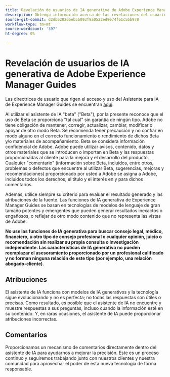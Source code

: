 ```yaml
---
title: Revelación de usuarios de IA generativa de Adobe Experience Manager Guides
description: Obtenga información acerca de las revelaciones del usuario de IA generativa al utilizar el Asistente de IA en Adobe Experience Manager Guides.
source-git-commit: d2db620265eb5b093f9a0522ed9074f61c5bb978
workflow-type: tm+mt
source-wordcount: '397'
ht-degree: 0%

---
```



# Revelación de usuarios de IA generativa de Adobe Experience Manager Guides

Las directrices de usuario que rigen el acceso y uso del Asistente para IA de Experience Manager Guides se encuentran [aquí](https://www.adobe.com/legal/licenses-terms/adobe-dx-gen-ai-user-guidelines.html).

Al utilizar el asistente de IA &quot;beta&quot; (&quot;Beta&quot;), por la presente reconoce que el uso de Beta se proporciona &quot;tal cual&quot; sin garantía de ningún tipo. Adobe no tiene obligación de mantener, corregir, actualizar, cambiar, modificar o apoyar de otro modo Beta. Se recomienda tener precaución y no confiar en modo alguno en el correcto funcionamiento o rendimiento de dichos Beta y/o materiales de acompañamiento. Beta se considera información confidencial de Adobe. Adobe puede utilizar avisos, contenido, datos y otros materiales que se introducen o importan en Beta y las respuestas proporcionadas al cliente para la mejora y el desarrollo del producto. Cualquier &quot;comentario&quot; (información sobre Beta, incluidos, entre otros, problemas o defectos que encuentre al utilizar Beta, sugerencias, mejoras y recomendaciones) proporcionado por usted a Adobe se asigna a Adobe, incluidos todos los derechos, el título y el interés en y para dichos comentarios. 

Además, utilice siempre su criterio para evaluar el resultado generado y las atribuciones de la fuente. Las funciones de IA generativa de Experience Manager Guides se basan en tecnologías de modelos de lenguaje de gran tamaño potentes y emergentes que pueden generar resultados inexactos o engañosos, o reflejar de otro modo contenido que no representa las vistas de Adobe.

**No use las funciones de IA generativa para buscar consejo legal, médico, financiero, u otro tipo de consejo profesional o cualquier opinión, juicio o recomendación sin realizar su propia consulta o investigación independiente. Las características de IA generativa no pueden reemplazar el asesoramiento proporcionado por un profesional calificado y no forman ninguna relación de este tipo (por ejemplo, una relación abogado-cliente)**.

## Atribuciones

El asistente de IA funciona con modelos de IA generativos y la tecnología sigue evolucionando y no es perfecta; no todas las respuestas son útiles o precisas. Como resultado, es posible que el asistente de IA no encuentre y muestre respuestas a sus preguntas, incluso cuando la información esté en su contenido. Y, en raras ocasiones, el asistente de IA puede proporcionar atribuciones incorrectas.

## Comentarios

Proporcionamos un mecanismo de comentarios directamente dentro del asistente de IA para ayudarnos a mejorar la precisión. Este es un proceso continuo y seguiremos trabajando junto con nuestros clientes y nuestra comunidad para aprovechar el poder de esta nueva tecnología de forma responsable.


